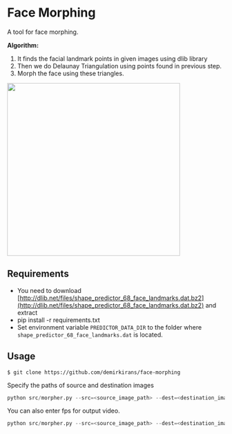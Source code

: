 # Face Morphing 

A tool for face morphing. 

**Algorithm:**
1. It finds the facial landmark points in given images using dlib library
2. Then we do Delaunay Triangulation using points found in previous step.
3. Morph the face using these triangles.


<img src="https://github.com/demirkirans/face-morphing/blob/main/results/erdkilic.gif?raw=true" width="400" height="400">



## Requirements

* You need to download [http://dlib.net/files/shape_predictor_68_face_landmarks.dat.bz2](http://dlib.net/files/shape_predictor_68_face_landmarks.dat.bz2) and extract
* pip install -r requirements.txt
* Set environment variable `PREDICTOR_DATA_DIR` to the folder where `shape_predictor_68_face_landmarks.dat` is located.

## Usage

```
$ git clone https://github.com/demirkirans/face-morphing
```

Specify the paths of source and destination images

```python
python src/morpher.py --src=<source_image_path> --dest=<destination_image_path>
```

You can also enter fps for output video. 

```python
python src/morpher.py --src=<source_image_path> --dest=<destination_image_path> --fps=20
```